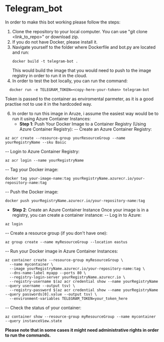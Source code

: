# Telegram_bot

In order to make this bot working please follow the steps:
1. Clone the repository to your local computer. You can use "git clone <link_to_repo>" or download zip. 
2. If you do not have Docker, please install it.
3. Navigate yourself to the folder where Dockerfile and bot.py are located and run:
   ```
   docker build -t telegram-bot .
   ```
   This would build the image that you would need to push to the image registry in order to run it in the cloud.
5. In order to test the bot locally, you can run the command:
```
  docker run -e TELEGRAM_TOKEN=<copy-here-your-token> telegram-bot
  ```
Token is passed to the container as enviromental parmeter, as it is a good practise not to use it in the hardcoded way. 

6. In order to run this image in Aruze, i assume the easiest way would be to run it using Azure Container Instances:
   - **Step 1**: Push Your Docker Image to a Container Registry (Using Azure Container Registry):
-- Create an Azure Container Registry:
```
az acr create --resource-group yourResourceGroup --name yourRegistryName --sku Basic
```
-- Login to Azure Container Registry:
```
az acr login --name yourRegistryName
```
-- Tag your Docker image:
```
docker tag your-image-name:tag yourRegistryName.azurecr.io/your-repository-name:tag
```
-- Push the Docker image:
```
docker push yourRegistryName.azurecr.io/your-repository-name:tag
```
  - **Step 2**: Create an Azure Container Instance
Once your image is in a registry, you can create a container instance:
-- Log in to Azure:
```
az login
```
-- Create a resource group (if you don't have one):
```
az group create --name myResourceGroup --location eastus
```
-- Run your Docker image in Azure Container Instances:
```
az container create --resource-group myResourceGroup \
  --name mycontainer \
  --image yourRegistryName.azurecr.io/your-repository-name:tag \
  --dns-name-label myapp --ports 80 \
  --registry-login-server yourRegistryName.azurecr.io \
  --registry-username $(az acr credential show --name yourRegistryName --query username --output tsv) \
  --registry-password $(az acr credential show --name yourRegistryName --query passwords[0].value --output tsv) \
  --environment-variables TELEGRAM_TOKEN=your_token_here
```
-- Check the status of your container:
```
az container show --resource-group myResourceGroup --name mycontainer --query instanceView.state
```

**Please note that in some cases it might need administrative rights in order to run the commands.**

   
